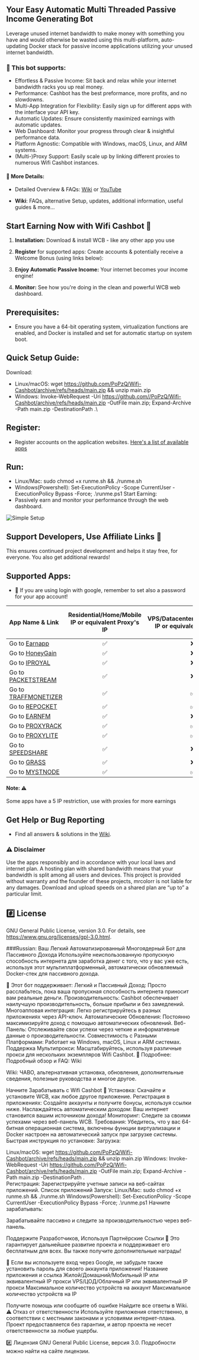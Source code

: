 ## Your Easy Automatic Multi Threaded Passive Income Generating Bot
Leverage unused internet bandwidth to make money with something you have and would otherwise be wasted using this multi-platform, auto-updating Docker stack for passive income applications utilizing your unused internet bandwidth.


### 🤑 This bot supports:
- Effortless & Passive Income:
  Sit back and relax while your internet bandwidth racks you up real money.
- Performance:
  Cashbot has the best preformance, more profits, and no slowdowns.
- Multi-App Integration for Flexibility:
  Easily sign up for different apps with the interface your API key. 
- Automatic Updates:
  Ensure consistently maximized earnings with automatic updates.
- Web Dashboard:
  Monitor your progress through clear & insightful performance data.
- Platform Agnostic:
  Compatible with Windows, macOS, Linux, and ARM systems. 
- (Multi-)Proxy Support:
  Easily scale up by linking different proxies to numerous Wifi Cashbot instances.

#### 🔎 More Details:

- Detailed Overview & FAQs:  [Wiki](https://github.com/PoPzQ/Wifi-Cashbot/wiki) or [YouTube](https://www.youtube.com/watch?v=uXRDNjC-9ME)

- **Wiki**:  FAQs, alternative Setup, updates, additional information, useful guides & more...

## Start Earning Now with Wifi Cashbot 🚀 

1. **Installation:**  Download & install WCB - like any other app you use 

2. **Register** for supported apps: Create accounts & potentially receive a Welcome Bonus (using links below): 

3. **Enjoy Automatic Passive Income:** Your internet becomes your income engine! 

4. **Monitor:**  See how you're doing in the clean and powerful WCB web dashboard.

## Prerequisites:
- Ensure you have a 64-bit operating system, virtualization functions are enabled, and Docker is installed and set for automatic startup on system boot.
## Quick Setup Guide:
Download:
- Linux/macOS: wget https://github.com/PoPzQ/Wifi-Cashbot/archive/refs/heads/main.zip && unzip main.zip
- Windows: Invoke-WebRequest -Uri https://github.com//PoPzQ/Wifi-Cashbot/archive/refs/heads/main.zip -OutFile main.zip; Expand-Archive -Path main.zip -DestinationPath .\
## Register:
- Register accounts on the application websites. [Here's a list of available apps](#supported-apps)
## Run:
- Linux/Mac: sudo chmod +x runme.sh && ./runme.sh
- Windows(Powershell): Set-ExecutionPolicy -Scope CurrentUser -ExecutionPolicy Bypass -Force; .\runme.ps1
Start Earning:
- Passively earn and monitor your performance through the web dashboard.

![Simple Setup](https://github.com/user-attachments/assets/5c92224a-8f06-4ca1-960d-660d0a74c51d)

## Support Developers, Use Affiliate Links 🙏

This ensures continued project development and helps it stay free, for everyone. 
You also get additional rewards!

## Supported Apps:

- :key: If you are using login with google, remember to set also a password for your app account!

| App Name & Link | Residential/Home/Mobile IP or equivalent Proxy's IP | VPS/Datacenter/Hosting/Cloud IP or equivalent Proxy's IP | Max devices per Account | Max Devices per IP | 
|  :--- |  :---: |  :---: | :---: | :---: |
| Go to [Earnapp](https://earnapp.com/i/A9m1fQHS)  | :white_check_mark:	  | :x: | 15|1|
| Go to [HoneyGain](https://r.honeygain.me/MAXGO70BC3) | :white_check_mark:	  | :x: |10|1|
| Go to [IPROYAL](https://pawns.app/?r=4532962)  | :white_check_mark:	  | :x: |Unlimited|1|
| Go to [PACKETSTREAM](https://packetstream.io/?psr=6Ngd)  | :white_check_mark:	  | :x: |Unlimited|1|
| Go to [TRAFFMONETIZER](https://traffmonetizer.com/?aff=1702070) | :white_check_mark:	  | :white_check_mark: |Unlimited|Unlimited|
| Go to [REPOCKET](https://link.repocket.co/cvRC)  | :white_check_mark:	  | :white_check_mark: |Unlimited|2|
| Go to [EARNFM](https://earn.fm/ref/MAXMRBKU)  | :white_check_mark:	  | :x: |Unlimited|1|
| Go to [PROXYRACK](https://peer.proxyrack.com/ref/q1lweh1tct3inae20vyy1wbcm7kxhrum7bkg523h)  | :white_check_mark:	  | :white_check_mark: |500|1|
| Go to [PROXYLITE](https://proxylite.ru/?r=EUAIEUDA) | :white_check_mark:	  | :white_check_mark: |Unlimited|1|
| Go to [SPEEDSHARE](https://speedshare.app/?ref=popzq) | :white_check_mark: | :x: | Unlimited | 1 |
| Go to [GRASS](https://app.getgrass.io/register/?referralCode=QUwDE_CVNiQoh0M) | :white_check_mark: | :x: | Unlimited | 1 |
| Go to [MYSTNODE](https://mystnodes.co/?referral_code=6x3sg4ntaXBDezHpPi8pO7wnd5BtEuKwR6D6rHA7) | :white_check_mark:	  | :white_check_mark: |Unlimited|Unlimited|

#### Note: ⚠️ 
Some apps have a 5 IP restriction, use with proxies for more earnings
## Get Help or Bug Reporting
- Find all answers & solutions in the [Wiki](https://github.com/PoPzQ/Wifi-Cashbot/wiki).


### :warning: Disclaimer
Use the apps responsibly and in accordance with your local laws and internet plan.
A hosting plan with shared bandwidth means that your bandwidth is split among all users and devices.
This project is provided without warranty and the founder of these projects, mrcolorr is not liable for any damages.
Download and upload speeds on a shared plan are “up to” a particular limit. 
## :hash: License
GNU General Public License, version 3.0.
For details, see https://www.gnu.org/licenses/gpl-3.0.html.



###Russian:
Ваш Легкий Автоматизированный Многоядерный Бот для Пассивного Дохода
Используйте неиспользованную пропускную способность интернета для заработка денег с того, что у вас уже есть, используя этот мультиплатформенный, автоматически обновляемый Docker-стек для пассивного дохода.

🤑 Этот бот поддерживает:
Легкий и Пассивный Доход: Просто расслабьтесь, пока ваша пропускная способность интернета приносит вам реальные деньги.
Производительность: Cashbot обеспечивает наилучшую производительность, больше прибыли и без замедлений.
Многоапповая интеграция: Легко регистрируйтесь в разных приложениях через API-ключ.
Автоматические Обновления: Постоянно максимизируйте доход с помощью автоматических обновлений.
Веб-Панель: Отслеживайте свои успехи через четкие и информативные данные о производительности.
Совместимость с Разными Платформами: Работает на Windows, macOS, Linux и ARM системах.
Поддержка Мультипрокси: Масштабируйтесь, используя различные прокси для нескольких экземпляров Wifi Cashbot.
🔎 Подробнее:
Подробный обзор и FAQ: Wiki

Wiki: ЧАВО, альтернативная установка, обновления, дополнительные сведения, полезные руководства и многое другое.

Начните Зарабатывать с Wifi Cashbot 🚀
Установка: Скачайте и установите WCB, как любое другое приложение.
Регистрация в приложениях: Создайте аккаунты и получите бонусы, используя ссылки ниже.
Наслаждайтесь автоматическим доходом: Ваш интернет становится вашим источником дохода!
Мониторинг: Следите за своими успехами через веб-панель WCB.
Требования:
Убедитесь, что у вас 64-битная операционная система, включены функции виртуализации и Docker настроен на автоматический запуск при загрузке системы.
Быстрая инструкция по установке:
Загрузка:

Linux/macOS: wget https://github.com/PoPzQ/Wifi-Cashbot/archive/refs/heads/main.zip && unzip main.zip
Windows: Invoke-WebRequest -Uri https://github.com/PoPzQ/Wifi-Cashbot/archive/refs/heads/main.zip -OutFile main.zip; Expand-Archive -Path main.zip -DestinationPath .\
Регистрация:
Зарегистрируйте учетные записи на веб-сайтах приложений. Список приложений
Запуск:
Linux/Mac: sudo chmod +x runme.sh && ./runme.sh
Windows(Powershell): Set-ExecutionPolicy -Scope CurrentUser -ExecutionPolicy Bypass -Force; .\runme.ps1
Начните зарабатывать:

Зарабатывайте пассивно и следите за производительностью через веб-панель.


Поддержите Разработчиков, Используя Партнёрские Ссылки 🙏
Это гарантирует дальнейшее развитие проекта и поддерживает его бесплатным для всех. Вы также получите дополнительные награды!

:key: Если вы используете вход через Google, не забудьте также установить пароль для своего аккаунта приложения!
Название приложения и ссылка	Жилой/Домашний/Мобильный IP или эквивалентный IP прокси	VPS/ЦОД/Облачный IP или эквивалентный IP прокси	Максимальное количество устройств на аккаунт	Максимальное количество устройств на IP

Получите помощь или сообщите об ошибке
Найдите все ответы в Wiki.
:warning: Отказ от ответственности
Используйте приложения ответственно, в соответствии с местными законами и условиями интернет-плана. Проект предоставляется без гарантии, и автор проекта не несет ответственности за любые ущербы.

:hash: Лицензия
GNU General Public License, версия 3.0. Подробности можно найти на сайте лицензии.
